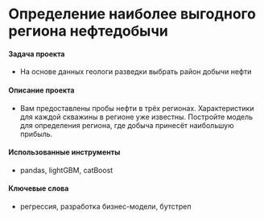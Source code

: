 # Определение наиболее выгодного региона нефтедобычи

#### Задача проекта

- На основе данных геологи разведки выбрать район добычи нефти

#### Описание проекта

- Вам предоставлены пробы нефти в трёх регионах. Характеристики для каждой скважины в регионе уже известны. Постройте модель для определения региона, где добыча принесёт наибольшую прибыль. 

#### Использованные инструменты

- pandas, lightGBM, catBoost

#### Ключевые слова

- регрессия, разработка бизнес-модели, бутстреп
